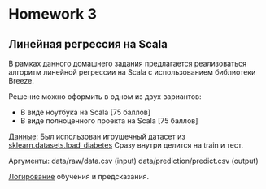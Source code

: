 # Homework 3

## Линейная регрессия на Scala

В рамках данного домашнего задания предлагается реализоваться алгоритм 
линейной регрессии на Scala с использованием библиотеки Breeze. 

Решение можно оформить в одном из двух вариантов: 
- В виде ноутбука на Scala [75 баллов]
- В виде полноценного проекта на Scala [75 баллов]

[Данные](./data/raw/data.csv): Был использован игрушечный датасет из [sklearn.datasets.load_diabetes](https://scikit-learn.org/stable/modules/generated/sklearn.datasets.load_diabetes.html#sklearn.datasets.load_diabetes)
Сразу внутри делится на train и тест. 

Аргументы: data/raw/data.csv (input) data/prediction/predict.csv (output)

[Логирование](logs/main.log) обучения и предсказания.

